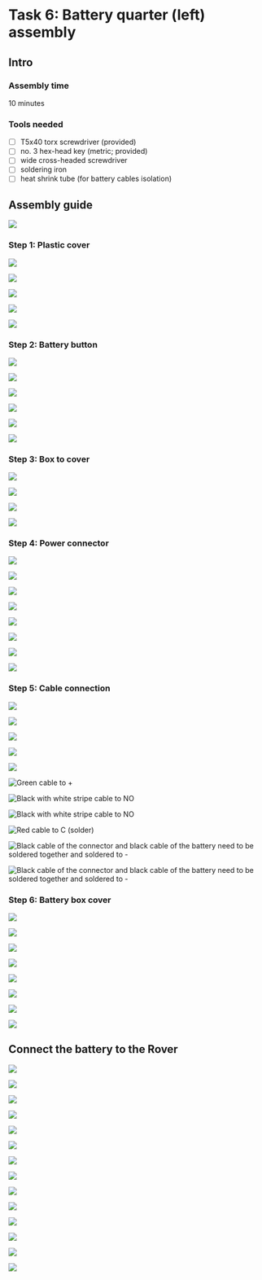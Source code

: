# Task 6: Battery quarter \(left\) assembly

## Intro

### Assembly time

10 minutes

### Tools needed

* [ ] T5x40 torx screwdriver \(provided\)
* [ ] no. 3 hex-head key \(metric; provided\)
* [ ] wide cross-headed screwdriver
* [ ] soldering iron
* [ ] heat shrink tube \(for battery cables isolation\)

## Assembly guide

![](../.gitbook/assets/p1020556.jpg)

### Step 1: Plastic cover

![](../.gitbook/assets/p1020559.jpg)

![](../.gitbook/assets/p1020560%20%281%29.jpg)

![](../.gitbook/assets/p1020561.jpg)

![](../.gitbook/assets/p1020562%20%281%29.jpg)

![](../.gitbook/assets/p1020564.jpg)

### Step 2: Battery button

![](../.gitbook/assets/p1020565.jpg)

![](../.gitbook/assets/p1020568.jpg)

![](../.gitbook/assets/p1020570.jpg)

![](../.gitbook/assets/p1020572.jpg)

![](../.gitbook/assets/p1020573.jpg)

![](../.gitbook/assets/p1020575.jpg)

### Step 3: Box to cover

![](../.gitbook/assets/p1020577.jpg)

![](../.gitbook/assets/p1020578.jpg)

![](../.gitbook/assets/p1020579.jpg)

![](../.gitbook/assets/p1020582.jpg)

### Step 4: Power connector

![](../.gitbook/assets/p1020583.jpg)

![](../.gitbook/assets/p1020585.jpg)

![](../.gitbook/assets/p1020587.jpg)

![](../.gitbook/assets/p1020589.jpg)

![](../.gitbook/assets/p1020590.jpg)

![](../.gitbook/assets/p1020591.jpg)

![](../.gitbook/assets/p1020592.jpg)

![](../.gitbook/assets/p1020593.jpg)

### Step 5: Cable connection

![](../.gitbook/assets/p1020594.jpg)

![](../.gitbook/assets/p1020596.jpg)

![](../.gitbook/assets/p1020598.jpg)

![](../.gitbook/assets/p1020599.jpg)

![](../.gitbook/assets/p1020600.jpg)

![Green cable to +](../.gitbook/assets/p1020602.jpg)

![Black with white stripe cable to NO](../.gitbook/assets/p1020603.jpg)

![Black with white stripe cable to NO](../.gitbook/assets/p1020605.jpg)

![Red cable to C \(solder\)](../.gitbook/assets/p1020606.jpg)

![Black cable of the connector and black cable of the battery need to be soldered together and soldered to -](../.gitbook/assets/p1020608.jpg)

![Black cable of the connector and black cable of the battery need to be soldered together and soldered to -](../.gitbook/assets/p1020610.jpg)

### Step 6: Battery box cover

![](../.gitbook/assets/p1020612.jpg)

![](../.gitbook/assets/p1020614.jpg)

![](../.gitbook/assets/p1020615.jpg)

![](../.gitbook/assets/p1020616.jpg)

![](../.gitbook/assets/p1020618.jpg)

![](../.gitbook/assets/p1020619.jpg)

![](../.gitbook/assets/p1020621.jpg)

![](../.gitbook/assets/p1020623%20%281%29.jpg)

## Connect the battery to the Rover

![](../.gitbook/assets/p1020625.jpg)

![](../.gitbook/assets/p1020626.jpg)

![](../.gitbook/assets/p1020628.jpg)

![](../.gitbook/assets/p1020629.jpg)

![](../.gitbook/assets/p1020631.jpg)

![](../.gitbook/assets/p1020633.jpg)

![](../.gitbook/assets/p1020634.jpg)

![](../.gitbook/assets/p1020635.jpg)

![](../.gitbook/assets/p1020638.jpg)

![](../.gitbook/assets/p1020639.jpg)

![](../.gitbook/assets/p1020640.jpg)

![](../.gitbook/assets/p1020642.jpg)

![](../.gitbook/assets/p1020644.jpg)

![](../.gitbook/assets/p1020646.jpg)

